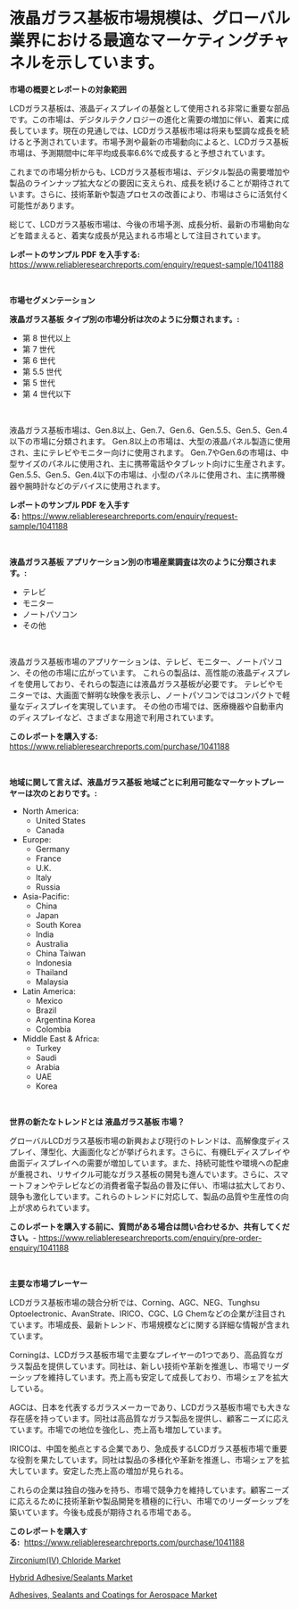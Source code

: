 <p><h1>液晶ガラス基板市場規模は、グローバル業界における最適なマーケティングチャネルを示しています。</h1></p><p><strong>市場の概要とレポートの対象範囲</strong></p>
<p><p>LCDガラス基板は、液晶ディスプレイの基盤として使用される非常に重要な部品です。この市場は、デジタルテクノロジーの進化と需要の増加に伴い、着実に成長しています。現在の見通しでは、LCDガラス基板市場は将来も堅調な成長を続けると予測されています。市場予測や最新の市場動向によると、LCDガラス基板市場は、予測期間中に年平均成長率6.6%で成長すると予想されています。</p><p>これまでの市場分析からも、LCDガラス基板市場は、デジタル製品の需要増加や製品のラインナップ拡大などの要因に支えられ、成長を続けることが期待されています。さらに、技術革新や製造プロセスの改善により、市場はさらに活気付く可能性があります。</p><p>総じて、LCDガラス基板市場は、今後の市場予測、成長分析、最新の市場動向などを踏まえると、着実な成長が見込まれる市場として注目されています。</p></p>
<p><strong>レポートのサンプル PDF を入手する:</strong> <a href="https://www.reliableresearchreports.com/enquiry/request-sample/1041188">https://www.reliableresearchreports.com/enquiry/request-sample/1041188</a></p>
<p>&nbsp;</p>
<p><strong>市場セグメンテーション</strong></p>
<p><strong>液晶ガラス基板 タイプ別の市場分析は次のように分類されます。:</strong></p>
<p><ul><li>第 8 世代以上</li><li>第 7 世代</li><li>第 6 世代</li><li>第 5.5 世代</li><li>第 5 世代</li><li>第 4 世代以下</li></ul></p>
<p>&nbsp;</p>
<p><p>液晶ガラス基板市場は、Gen.8以上、Gen.7、Gen.6、Gen.5.5、Gen.5、Gen.4以下の市場に分類されます。 Gen.8以上の市場は、大型の液晶パネル製造に使用され、主にテレビやモニター向けに使用されます。 Gen.7やGen.6の市場は、中型サイズのパネルに使用され、主に携帯電話やタブレット向けに生産されます。 Gen.5.5、Gen.5、Gen.4以下の市場は、小型のパネルに使用され、主に携帯機器や腕時計などのデバイスに使用されます。</p></p>
<p><strong>レポートのサンプル PDF を入手する:</strong>&nbsp;<a href="https://www.reliableresearchreports.com/enquiry/request-sample/1041188">https://www.reliableresearchreports.com/enquiry/request-sample/1041188</a></p>
<p>&nbsp;</p>
<p><strong> 液晶ガラス基板 アプリケーション別の市場産業調査は次のように分類されます。:</strong></p>
<p><ul><li>テレビ</li><li>モニター</li><li>ノートパソコン</li><li>その他</li></ul></p>
<p>&nbsp;</p>
<p><p>液晶ガラス基板市場のアプリケーションは、テレビ、モニター、ノートパソコン、その他の市場に広がっています。 これらの製品は、高性能の液晶ディスプレイを使用しており、それらの製造には液晶ガラス基板が必要です。 テレビやモニターでは、大画面で鮮明な映像を表示し、ノートパソコンではコンパクトで軽量なディスプレイを実現しています。 その他の市場では、医療機器や自動車内のディスプレイなど、さまざまな用途で利用されています。</p></p>
<p><strong>このレポートを購入する:</strong>&nbsp; <a href="https://www.reliableresearchreports.com/purchase/1041188">https://www.reliableresearchreports.com/purchase/1041188</a></p>
<p>&nbsp;</p>
<p><strong>地域に関して言えば、液晶ガラス基板 地域ごとに利用可能なマーケットプレーヤーは次のとおりです。:</strong></p>
<p><ul>
    <li>
        North America:
        <ul>
            <li>United States</li>
            <li>Canada</li>
        </ul>
    </li>
    <li>
        Europe:
        <ul>
            <li>Germany</li>
            <li>France</li>
            <li>U.K.</li>
            <li>Italy</li>
            <li>Russia</li>
        </ul>
    </li>
    <li>
        Asia-Pacific:
        <ul>
            <li>China</li>
            <li>Japan</li>
            <li>South Korea</li>
            <li>India</li>
            <li>Australia</li>
            <li>China Taiwan</li>
            <li>Indonesia</li>
            <li>Thailand</li>
            <li>Malaysia</li>
        </ul>
    </li>
    <li>
        Latin America:
        <ul>
            <li>Mexico</li>
            <li>Brazil</li>
            <li>Argentina Korea</li>
            <li>Colombia</li>
        </ul>
    </li>
    <li>
        Middle East & Africa:
        <ul>
            <li>Turkey</li>
            <li>Saudi</li>
            <li>Arabia</li>
            <li>UAE</li>
            <li>Korea</li>
        </ul>
    </li>
    </ul></p>
<p>&nbsp;</p>
<p><strong>世界の新たなトレンドとは 液晶ガラス基板 市場？</strong></p>
<p><p>グローバルLCDガラス基板市場の新興および現行のトレンドは、高解像度ディスプレイ、薄型化、大画面化などが挙げられます。さらに、有機ELディスプレイや曲面ディスプレイへの需要が増加しています。また、持続可能性や環境への配慮が重視され、リサイクル可能なガラス基板の開発も進んでいます。さらに、スマートフォンやテレビなどの消費者電子製品の普及に伴い、市場は拡大しており、競争も激化しています。これらのトレンドに対応して、製品の品質や生産性の向上が求められています。</p></p>
<p><strong>このレポートを購入する前に、質問がある場合は問い合わせるか、共有してください。</strong>- <a href="https://www.reliableresearchreports.com/enquiry/pre-order-enquiry/1041188">https://www.reliableresearchreports.com/enquiry/pre-order-enquiry/1041188</a></p>
<p>&nbsp;</p>
<p><strong>主要な市場プレーヤー</strong></p>
<p><p>LCDガラス基板市場の競合分析では、Corning、AGC、NEG、Tunghsu Optoelectronic、AvanStrate、IRICO、CGC、LG Chemなどの企業が注目されています。市場成長、最新トレンド、市場規模などに関する詳細な情報が含まれています。</p><p>Corningは、LCDガラス基板市場で主要なプレイヤーの1つであり、高品質なガラス製品を提供しています。同社は、新しい技術や革新を推進し、市場でリーダーシップを維持しています。売上高も安定して成長しており、市場シェアを拡大している。</p><p>AGCは、日本を代表するガラスメーカーであり、LCDガラス基板市場でも大きな存在感を持っています。同社は高品質なガラス製品を提供し、顧客ニーズに応えています。市場での地位を強化し、売上高も増加しています。</p><p>IRICOは、中国を拠点とする企業であり、急成長するLCDガラス基板市場で重要な役割を果たしています。同社は製品の多様化や革新を推進し、市場シェアを拡大しています。安定した売上高の増加が見られる。</p><p>これらの企業は独自の強みを持ち、市場で競争力を維持しています。顧客ニーズに応えるために技術革新や製品開発を積極的に行い、市場でのリーダーシップを築いています。今後も成長が期待される市場である。</p></p>
<p><strong>このレポートを購入する:</strong>&nbsp;&nbsp;<a href="https://www.reliableresearchreports.com/purchase/1041188">https://www.reliableresearchreports.com/purchase/1041188</a></p>
<p><p><a href="https://github.com/arionmp/Market-Research-Report-List-2/blob/main/zirconiumiv-chloride-market.md">Zirconium(IV) Chloride Market</a></p><p><a href="https://github.com/pgtimber/Market-Research-Report-List-1/blob/main/hybrid-adhesivesealants-market.md">Hybrid Adhesive/Sealants Market</a></p><p><a href="https://github.com/markusgodoy/Market-Research-Report-List-2/blob/main/adhesives-sealants-and-coatings-for-aerospace-market.md">Adhesives, Sealants and Coatings for Aerospace Market</a></p></p>